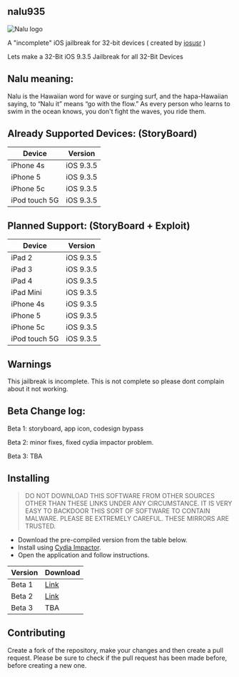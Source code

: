 ## nalu935

![Nalu logo](https://github.com/osxusr/nalu935/blob/master/32%20bit%20only%20iOS%209.3.5%20Jailbreak/Media.xcassets/AppIcon.appiconset/Icon-83.5%402x.png)

A "incomplete" iOS jailbreak for 32-bit devices ( created by [iosusr](https://twitter.com/iosusr) )

Lets make a 32-Bit iOS 9.3.5 Jailbreak for all 32-Bit Devices

## Nalu meaning:

Nalu is the Hawaiian word for wave or surging surf, 
and the hapa-Hawaiian saying, to “Nalu it” means “go with the flow.” 
As every person who learns to swim in the ocean knows, 
you don't fight the waves, you ride them.

## Already Supported Devices: (StoryBoard)

| Device  | Version  |
|---------|----------|
| iPhone 4s  | iOS 9.3.5 |
| iPhone 5  | iOS 9.3.5 |
| iPhone 5c | iOS 9.3.5 |
| iPod touch 5G | iOS 9.3.5 |

## Planned Support: (StoryBoard + Exploit)

| Device | Version |
|---------|----------|
| iPad 2  | iOS 9.3.5|
| iPad 3  | iOS 9.3.5 |
| iPad 4  | iOS 9.3.5 |
| iPad Mini | iOS 9.3.5 |
| iPhone 4s  | iOS 9.3.5 |
| iPhone 5  | iOS 9.3.5 |
| iPhone 5c | iOS 9.3.5 |
| iPod touch 5G | iOS 9.3.5 |

## Warnings

This jailbreak is incomplete. This is not complete so please dont complain about it not working.

## Beta Change log:

Beta 1: storyboard, app icon, codesign bypass

Beta 2: minor fixes, fixed cydia impactor problem.

Beta 3: TBA

## Installing

> DO NOT DOWNLOAD THIS SOFTWARE FROM OTHER SOURCES OTHER THAN THESE LINKS UNDER ANY CIRCUMSTANCE. IT IS VERY EASY TO BACKDOOR THIS SORT OF SOFTWARE TO CONTAIN MALWARE. PLEASE BE EXTREMELY CAREFUL. THESE MIRRORS ARE TRUSTED.

* Download the pre-compiled version from the table below.
* Install using [Cydia Impactor](http://www.cydiaimpactor.com/).
* Open the application and follow instructions.

| Version | Download |
|---------|----------|
| Beta 1  | [Link](http://www.mediafire.com/file/1fmybx7ssbnofiu/nalu935Beta1.ipa)
| Beta 2  | [Link](http://www.mediafire.com/file/88eh666887i4ero/nalu935Beta2.ipa)
| Beta 3  | TBA

## Contributing

Create a fork of the repository, make your changes and then create a pull request.
Please be sure to check if the pull request has been made before, before creating a new one.
